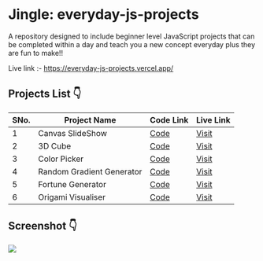 # Jingle: everyday-js-projects
A repository designed to include beginner level JavaScript projects that can be completed within a day and teach you a new concept everyday plus they are fun to make!!

Live link :- https://everyday-js-projects.vercel.app/

 ## Projects List :point_down:
 SNo. | Project Name | Code Link | Live Link
 ------------ | -------------|--------------|----------
1 | Canvas SlideShow | [Code](https://github.com/Ritika-Agrawal811/everyday-js-projects/blob/main/canvasSlideshow.html) | [Visit](https://everyday-js-projects.vercel.app/canvasSlideshow.html)
2 | 3D Cube | [Code](https://github.com/Ritika-Agrawal811/everyday-js-projects/blob/main/3dCube.html) | [Visit](https://everyday-js-projects.vercel.app/3dCube.html)
3 | Color Picker | [Code](https://github.com/Ritika-Agrawal811/everyday-js-projects/blob/main/colorPicker.html) | [Visit](https://everyday-js-projects.vercel.app/colorPicker.html)
4 | Random Gradient Generator | [Code](https://github.com/Ritika-Agrawal811/everyday-js-projects/blob/main/gradientGenerator.html) | [Visit](https://everyday-js-projects.vercel.app/gradientGenerator.html)
5 | Fortune Generator | [Code](https://github.com/Ritika-Agrawal811/everyday-js-projects/blob/main/fortuneGenerator.html) | [Visit](https://everyday-js-projects.vercel.app/fortuneGenerator.html)
6 | Origami Visualiser | [Code](https://github.com/Ritika-Agrawal811/everyday-js-projects/blob/main/origamiVisualiser.html) | [Visit](https://everyday-js-projects.vercel.app/origamiVisualiser.html)
 
 ## Screenshot :point_down:
<img src="https://res.cloudinary.com/djix6uusx/image/upload/v1646103810/jingle_p1pbrf.png"/> 


 

